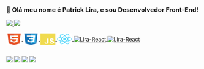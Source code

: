 ### 👋 Olá meu nome é Patrick Lira, e sou Desenvolvedor Front-End!

<a href="https://github.com/anuraghazra/github-readme-stats">
  <img width="48%" src="https://github-readme-stats.vercel.app/api?username=0Lira&count_private=true&show_icons=true&theme=tokyonight"/>
</a>
<a href="https://github.com/anuraghazra/github-readme-stats">
  <img width="43%" src="https://github-readme-stats.vercel.app/api/top-langs/?username=0Lira&theme=tokyonight&layout=compact"/>

<div style="display: inline_block"><br>
  <img align="center" alt="Lira-HTML" height="30" width="40" src="https://raw.githubusercontent.com/devicons/devicon/master/icons/html5/html5-original.svg">
  <img align="center" alt="Lira-CSS" height="30" width="40" src="https://raw.githubusercontent.com/devicons/devicon/master/icons/css3/css3-original.svg">
  <img align="center" alt="Lira-Js" height="30" width="40" src="https://raw.githubusercontent.com/devicons/devicon/master/icons/javascript/javascript-plain.svg">
  <img align="center" alt="Lira-React" height="30" width="40" src="https://raw.githubusercontent.com/devicons/devicon/master/icons/react/react-original.svg">
  <img align="center" alt="Lira-React" height="30" width="40" src="https://cdn.jsdelivr.net/gh/devicons/devicon/icons/git/git-original.svg" />
  <img align="center" alt="Lira-React" height="30" width="40" src="https://cdn.jsdelivr.net/gh/devicons/devicon/icons/github/github-original.svg" />
</div>
  
  ##
 
<div> 
  <a href="https://t.me/liraDev" target="_blank"><img src="https://img.shields.io/badge/Telegram-2CA5E0?style=for-the-badge&logo=telegram&logoColor=white" target="_blank"><a>
  <a href="https://instagram.com/iae_lira_" target="_blank"><img src="https://img.shields.io/badge/-Instagram-%23E4405F?style=for-the-badge&logo=instagram&logoColor=white" target="_blank"></a>
  <a href = "mailto:ptklira122@gmail.com"><img src="https://img.shields.io/badge/-Gmail-%23333?style=for-the-badge&logo=gmail&logoColor=white" target="_blank"></a>
  <a href="https://www.linkedin.com/in/patrick-lira-62a946226" target="_blank"><img src="https://img.shields.io/badge/-LinkedIn-%230077B5?style=for-the-badge&logo=linkedin&logoColor=white" target="_blank"></a> 
</div>
